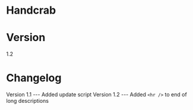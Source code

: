# Handcrab

# Version
1.2

# Changelog
Version 1.1 --- Added update script
Version 1.2 --- Added `<hr />` to end of long descriptions
